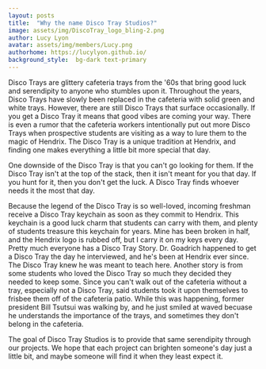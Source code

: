 ```yaml
---
layout: posts
title:  "Why the name Disco Tray Studios?"
image: assets/img/DiscoTray_logo_bling-2.png
author: Lucy Lyon
avatar: assets/img/members/Lucy.png
authorhome: https://lucylyon.github.io/
background_style:  bg-dark text-primary
---
```


Disco Trays are glittery cafeteria trays from the '60s that bring good luck and serendipity to anyone who stumbles upon it. Throughout the years, Disco Trays have slowly been replaced in the cafeteria with solid green and white trays. However, there are still Disco Trays that surface occasionally. If you get a Disco Tray it means that good vibes are coming your way. There is even a rumor that the cafeteria workers intentionally put out more Disco Trays when prospective students are visiting as a way to lure them to the magic of Hendrix. The Disco Tray is a unique tradition at Hendrix, and finding one makes everything a little bit more special that day.

One downside of the Disco Tray is that you can't go looking for them. If the Disco Tray isn't at the top of the stack, then it isn't meant for you that day. If you hunt for it, then you don't get the luck. A Disco Tray finds whoever needs it the most that day. 

Because the legend of the Disco Tray is so well-loved, incoming freshman receive a Disco Tray keychain as soon as they commit to Hendrix. This keychain is a good luck charm that students can carry with them, and plenty of students treasure this keychain for years. Mine has been broken in half, and the Hendrix logo is rubbed off, but I carry it on my keys every day. Pretty much everyone has a Disco Tray Story. Dr. Goadrich happened to get a Disco Tray the day he interviewed, and he's been at Hendrix ever since. The Disco Tray knew he was meant to teach here. Another story is from some students who loved the Disco Tray so much they decided they needed to keep some. Since you can't walk out of the cafeteria without a tray, especially not a Disco Tray, said students took it upon themselves to frisbee them off of the cafeteria patio. While this was happening, former president Bill Tsutsui was walking by, and he just smiled at waved becuase he understands the importance of the trays, and sometimes they don't belong in the cafeteria. 

The goal of Disco Tray Studios is to provide that same serendipity through our projects. We hope that each project can brighten someone's day just a little bit, and maybe someone will find it when they least expect it. 
